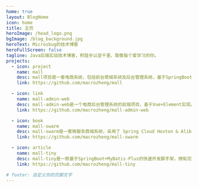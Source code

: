 ```yaml
---
home: true
layout: BlogHome
icon: home
title: 主页
heroImage: /head_logo.png
bgImage: /blog_background.jpg
heroText: Microsbug的技术博客
heroFullScreen: false
tagline: Java后端实战技术博客，积跬步以至千里，致敬每个爱学习的你。
projects:
  - icon: project
    name: mall
    desc: mall项目是一套电商系统，包括前台商城系统及后台管理系统，基于SpringBoot+MyBatis实现，采用Docker容器化部署。
    link: https://github.com/macrozheng/mall

  - icon: link
    name: mall-admin-web
    desc: mall-admin-web是一个电商后台管理系统的前端项目，基于Vue+Element实现。
    link: https://github.com/macrozheng/mall-admin-web

  - icon: book
    name: mall-swarm
    desc: mall-swarm是一套微服务商城系统，采用了 Spring Cloud Hoxton & Alibaba、Spring Boot 2.3、Docker、Kubernetes等核心技术。
    link: https://github.com/macrozheng/mall-swarm

  - icon: article
    name: mall-tiny
    desc: mall-tiny是一款基于SpringBoot+MyBatis-Plus的快速开发脚手架，拥有完整的权限管理功能，可对接Vue前端，开箱即用。
    link: https://github.com/macrozheng/mall-tiny

# footer: 自定义你的页脚文字
---
```

